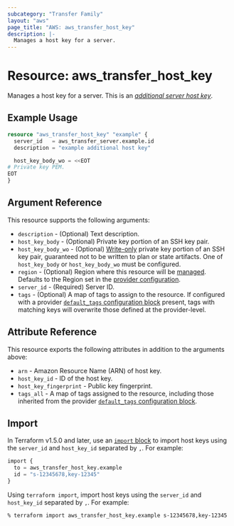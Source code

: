 ```yaml
---
subcategory: "Transfer Family"
layout: "aws"
page_title: "AWS: aws_transfer_host_key"
description: |-
  Manages a host key for a server.
---
```


# Resource: aws_transfer_host_key

Manages a host key for a server. This is an [_additional server host key_](https://docs.aws.amazon.com/transfer/latest/userguide/server-host-key-add.html).

## Example Usage

```terraform
resource "aws_transfer_host_key" "example" {
  server_id   = aws_transfer_server.example.id
  description = "example additional host key"

  host_key_body_wo = <<EOT
# Private key PEM.
EOT
}
```

## Argument Reference

This resource supports the following arguments:

* `description` - (Optional) Text description.
* `host_key_body` - (Optional) Private key portion of an SSH key pair.
* `host_key_body_wo` - (Optional) [Write-only](https://developer.hashicorp.com/terraform/language/manage-sensitive-data/ephemeral#write-only-arguments) private key portion of an SSH key pair, guaranteed not to be written to plan or state artifacts. One of `host_key_body` or `host_key_body_wo` must be configured.
* `region` - (Optional) Region where this resource will be [managed](https://docs.aws.amazon.com/general/latest/gr/rande.html#regional-endpoints). Defaults to the Region set in the [provider configuration](https://registry.terraform.io/providers/hashicorp/aws/latest/docs#aws-configuration-reference).
* `server_id` - (Required) Server ID.
* `tags` - (Optional) A map of tags to assign to the resource. If configured with a provider [`default_tags` configuration block](https://registry.terraform.io/providers/hashicorp/aws/latest/docs#default_tags-configuration-block) present, tags with matching keys will overwrite those defined at the provider-level.

## Attribute Reference

This resource exports the following attributes in addition to the arguments above:

* `arn` - Amazon Resource Name (ARN) of host key.
* `host_key_id`  - ID of the host key.
* `host_key_fingerprint` - Public key fingerprint.
* `tags_all` - A map of tags assigned to the resource, including those inherited from the provider [`default_tags` configuration block](https://registry.terraform.io/providers/hashicorp/aws/latest/docs#default_tags-configuration-block).

## Import

In Terraform v1.5.0 and later, use an [`import` block](https://developer.hashicorp.com/terraform/language/import) to import host keys using the `server_id` and `host_key_id` separated by `,`. For example:

```terraform
import {
  to = aws_transfer_host_key.example
  id = "s-12345678,key-12345"
}
```

Using `terraform import`, import host keys using the `server_id` and `host_key_id` separated by `,`. For example:

```console
% terraform import aws_transfer_host_key.example s-12345678,key-12345
```

